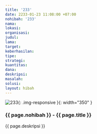```yaml
---
title: '233'
date: 2233-01-23 11:08:00 +07:00
nohibah: '233'
nama:
lokasi:
organisasi:
judul:
lama:
target:
keberhasilan:
tipe:
strategi:
kuantitas:
dana:
deskripsi:
masalah:
solusi:
layout: hibah
---
```


![233](/static/img/hibahcms/233.png){: .img-responsive }{: width="350" }

### {{ page.nohibah }} - {{ page.title }}

{{ page.deskripsi }}
